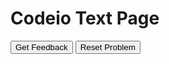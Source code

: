 # Codeio Text Page


<div id="test-sortableTrash" class="sortable-code"></div> 
<div id="test-sortable" class="sortable-code"></div> 
<div style="clear:both;"></div> 
<p> 
    <input id="test-feedbackLink" value="Get Feedback" type="button" /> 
    <input id="test-newInstanceLink" value="Reset Problem" type="button" /> 
</p> 
<script type="text/javascript"> 
(function(){
  var initial = "";
  var parsonsPuzzle = new ParsonsWidget({
    "sortableId": "test-sortable",
    "max_wrong_lines": 10,
    "grader": ParsonsWidget._graders.LineBasedGrader,
    "exec_limit": 2500,
    "can_indent": true,
    "x_indent": 50,
    "lang": "en"
  });
  parsonsPuzzle.init(initial);
  parsonsPuzzle.shuffleLines();
  $("#test-newInstanceLink").click(function(event){ 
      event.preventDefault(); 
      parsonsPuzzle.shuffleLines(); 
  }); 
  $("#test-feedbackLink").click(function(event){ 
      event.preventDefault(); 
      parsonsPuzzle.getFeedback(); 
  }); 
})(); 
</script>